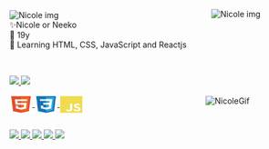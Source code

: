<img align="center" width="120" alt="Nicole img" src="https://cdn.discordapp.com/attachments/857752764577742848/873000600516837477/welcomeglitch.gif"> <a href="https://www.instagram.com/_badgirlnicole/"> <img align="right" width="150" alt="Nicole img" src="https://cdn.discordapp.com/attachments/857752764577742848/877249075643310140/download20210801211105.png"></a>
<br>
✨Nicole or Neeko
<br>
🌺 19y
<br>
🌹 Learning HTML, CSS, JavaScript and Reactjs
<br>
##
<br>

 <div>
  <a href="https://github.com/nicolemachado">
  <img height="160em" src="https://github-readme-stats.vercel.app/api?username=nicolemachado&show_icons=true&theme=radical&include_all_commits=true&count_private=true"/>
  <img height="160em" src="https://github-readme-stats.vercel.app/api/top-langs/?username=nicolemachado&layout=compact&langs_count=7&theme=radical"/>
</div>
  
<div style="display: inline_block"><br>
  <img align="center" alt="HTML" height="30" width="40" src="https://raw.githubusercontent.com/devicons/devicon/master/icons/html5/html5-original.svg">
  <img align="center" alt="CSS" height="30" width="40" src="https://raw.githubusercontent.com/devicons/devicon/master/icons/css3/css3-original.svg">
  <img align="center" alt="Js" height="30" width="40" src="https://raw.githubusercontent.com/devicons/devicon/master/icons/javascript/javascript-plain.svg">
  <img align="right" width="160" alt="NicoleGif" src="https://cdn.discordapp.com/attachments/857752764577742848/872993774857490443/Webp.net-gifmaker.gif">
</div>
  
  ##
  
  <div> 
  <a href="https://www.instagram.com/_badgirlnicole/" target="_blank">
    <img src="https://img.shields.io/badge/-Instagram-%23E4405F?style=for-the-badge&logo=instagram&logoColor=white" target="_blank">
    </a>
  <a href="https://www.linkedin.com/in/nicole-machado-dev/" target="_blank">
    <img src="https://img.shields.io/badge/-LinkedIn-%230077B5?style=for-the-badge&logo=linkedin&logoColor=white" target="_blank">
    </a> 
   <a href="https://dev.to/nicolemachado" target="_blank">
    <img src="https://img.shields.io/badge/dev.to-0A0A0A?style=for-the-badge&logo=dev.to&logoColor=white" target="_blank">
    </a> 
   <a href="https://www.reddit.com/user/devNeeko" target="_blank">
    <img src="https://img.shields.io/badge/Reddit-FF4500?style=for-the-badge&logo=reddit&logoColor=white" target="_blank">
    </a> 
    <a href="https://www.twitch.tv/neekole__" target="_blank">
    <img src="https://img.shields.io/badge/Twitch-9146FF?style=for-the-badge&logo=twitch&logoColor=white" target="_blank">
    </a> 
</div>
 
